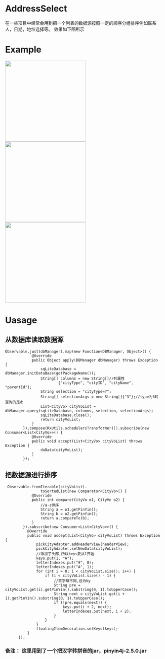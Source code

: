 # AddressSelect
在一些项目中经常会用到把一个列表的数据源按照一定的顺序分组排序例如联系人，日期，地址选择等。
   效果如下图所示

# Example 
<image src="https://github.com/sky8650/AddressSelect/blob/master/img/device-2019-01-17-185749.png" width="260px"/>    <image 
src="https://github.com/sky8650/AddressSelect/blob/master/img/device-2019-01-17-185822.png" width="260px"/> <image  
src="https://github.com/sky8650/AddressSelect/blob/master/img/GIF.gif" width="260px"/>

# Uasage

## 从数据库读取数据源
```
Observable.just(dbManager).map(new Function<DBManager, Object>() {
            @Override
            public Object apply(DBManager dbManager) throws Exception {
                sqLiteDatabase = dbManager.initDataBase(getPackageName());
                String[] columns = new String[]//列属性
                        {"cityType", "cityID", "cityName", "parentId"};
                String selection = "cityType=?";
                String[] selectionArgs = new String[]{"3"};//type为3时查询的是市
                List<CityVo> cityVoList = dbManager.query(sqLiteDatabase, columns, selection, selectionArgs);
                sqLiteDatabase.close();
                return cityVoList;
            }
        }).compose(RxUtils.schedulersTransformer()).subscribe(new Consumer<List<CityVo>>() {
            @Override
            public void accept(List<CityVo> cityVoList) throws Exception {
                doData(cityVoList);
            }
        });
```
## 把数据源进行排序
```
 Observable.fromIterable(cityVoList).
                toSortedList(new Comparator<CityVo>() {
            @Override
            public int compare(CityVo o1, CityVo o2) {
                //a-z排序
                String a = o1.getPinYin();
                String b = o2.getPinYin();
                return a.compareTo(b);
            }
        }).subscribe(new Consumer<List<CityVo>>() {
          @Override
          public void accept(List<CityVo> cityVoList) throws Exception {
              pickCityAdapter.addHeaderView(headerView);
              pickCityAdapter.setNewData(cityVoList);
              //添加了头部,所以keys要从1开始
              keys.put(1, "A");
              letterIndexes.put("#", 0);
              letterIndexes.put("A", 1);
              for (int i = 0; i < cityVoList.size(); i++) {
                  if (i < cityVoList.size() - 1) {
                      //首字母不同,设为ky
                      String pre = cityVoList.get(i).getPinYin().substring(0, 1).toUpperCase();
                      String next = cityVoList.get(i + 1).getPinYin().substring(0, 1).toUpperCase();
                      if (!pre.equals(next)) {
                          keys.put(i + 2, next);
                          letterIndexes.put(next, i + 2);
                      }
                  }
              }
              floatingItemDecoration.setKeys(keys);
          }
      });
```
### 备注： 这里用到了一个把汉字转拼音的jar，pinyin4j-2.5.0.jar
       
       

   
   
   
